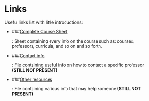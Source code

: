 # Links

Useful links list with little introductions:

- ###[Complete Course Sheet](https://didattica.unipd.it/off/2022/LT/IN/IN0508)

    :   Sheet containing every info on the course such as: courses, professors, curricula, and so on and so forth.

- ###[Contact info](#)

    :   File containing useful info on how to contact a specific professor **(STILL NOT PRESENT)**

- ###[Other resources](#)

    :   File containing various info that may help someone **(STILL NOT PRESENT)**
